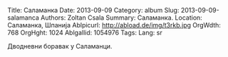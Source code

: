 Title: Саламанка
Date: 2013-09-09
Category: album
Slug: 2013-09-09-salamanca
Authors: Zoltan Csala
Summary: Саламанка.
Location: Саламанка, Шпанија
Ablpicurl: http://abload.de/img/t3rkb.jpg
OrgWdth: 768
OrgHght: 1024
Ablgallid: 1054976
Tags:
Lang: sr

Дводневни боравак у Саламанци.
